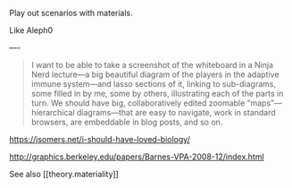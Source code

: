 
Play out scenarios with materials.

Like Aleph0

—-

> I want to be able to take a screenshot of the whiteboard in a Ninja Nerd lecture—a big beautiful diagram of the players in the adaptive immune system—and lasso sections of it, linking to sub-diagrams, some filled in by me, some by others, illustrating each of the parts in turn. We should have big, collaboratively edited zoomable “maps”—hierarchical diagrams—that are easy to navigate, work in standard browsers, are embeddable in blog posts, and so on.

https://jsomers.net/i-should-have-loved-biology/

http://graphics.berkeley.edu/papers/Barnes-VPA-2008-12/index.html

See also [[theory.materiality]]
